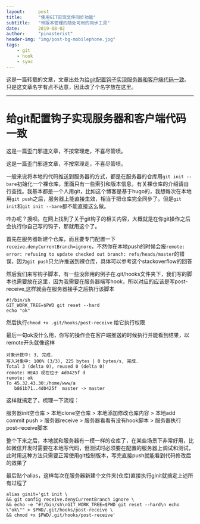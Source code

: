 ```yaml
---
layout:     post
title:      "使用GIT实现文件同步功能"
subtitle:   "带版本管理的随处可用的同步工具"
date:       2019-08-02
author:     "pinasterist"
header-img: "img/post-bg-mobilephone.jpg"
tags:
    - git
    - hook
    - sync
---
```


这是一篇转载的文章，文章出处为[给git配置钩子实现服务器和客户端代码一致](https://blog.laji.cx/post/git-config-hook-to-sync-code/)。只是这文章名字有点不达意，因此改了个名字放在这里。

* * *

# 给git配置钩子实现服务器和客户端代码一致

这是一篇歪门邪道文章，不按常理走，不喜尽管喷。

这是一篇歪门邪道文章，不按常理走，不喜尽管喷。

一般来说将本地的代码推送到服务器的方式，都是在服务器的仓库用`git init --bare`初始化一个裸仓库，里面只有一些索引和版本信息，有关裸仓库的介绍请自行查找。我基本都是一个人用git，比如这个博客是基于hugo的，我想每次在本地用`git push`之后，服务器上能直接生效，相当于把仓库完全同步了。但是`git init`和`git init --bare`都不能直接这么做。

咋办呢？搜呗。在网上找到了关于git钩子的相关内容，大概就是在你git操作之后会执行你自己写的钩子，那就用这个了。

首先在服务器新建个仓库，而且要专门配置一下`receive.denyCurrentBranch=ignore`，不然你在本地push的时候会报`remote: error: refusing to update checked out branch: refs/heads/master`的错误，因为`git push`只允许推送到裸仓库，具体可以参考这个stackoverflow的回答

然后我们来写钩子脚本，有一些没卵用的例子在.git/hooks文件夹下，我们写的脚本也需要放在这里，因为我需要在服务器端写hook，所以对应的应该是写post-receive,这样就会在服务器接手之后执行该脚本

```
#!/bin/sh
GIT_WORK_TREE=$PWD git reset --hard
echo "ok"
```

然后执行`chmod +x .git/hooks/post-receive` 给它执行权限

最后一句ok没什么用，你写的操作会在客户端推送的时候执行并能看到结果，以remote开头就像这样

```
对象计数中: 3, 完成.
写入对象中: 100% (3/3), 225 bytes | 0 bytes/s, 完成.
Total 3 (delta 0), reused 0 (delta 0)
remote: HEAD 现在位于 4d0425f d
remote: ok
To 45.32.43.30:/home/www/a
   b861b71..4d0425f  master -> master
```

这样就搞定了，梳理一下流程：

服务器init空仓库 > 本地clone空仓库 > 本地添加修改仓库内容 > 本地add commit push > 服务器receive > 服务器看看有没有hook脚本 > 服务器执行post-receive脚本

整个下来之后，本地就和服务器有一模一样的仓库了，在某些场景下非常好用，比如微信开发时需要在本地写代码，但测试时必须要在配置的服务器上调试和测试，此时用这种方法只需要正常使用git控制版本，写完直接push就能看到代码修改后的效果了

最后贴个alias，这样每次在服务器新建个文件夹(仓库)直接执行ginit就搞定上述所有过程了

```
alias ginit='git init \
&& git config receive.denyCurrentBranch ignore \
&& echo -e "#!/bin/sh\nGIT_WORK_TREE=$PWD git reset --hard\n echo \"ok\"" > $PWD/.git/hooks/post-receive \
&& chmod +x $PWD/.git/hooks/post-receive'
```

